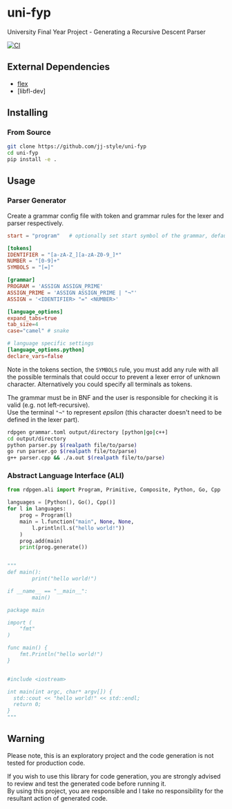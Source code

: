# uni-fyp
University Final Year Project - Generating a Recursive Descent Parser

[![CI](https://github.com/jj-style/uni-fyp/actions/workflows/ci.yml/badge.svg)](https://github.com/jj-style/uni-fyp/actions/workflows/ci.yml)

## External Dependencies
- [flex](https://github.com/westes/flex)
- [libfl-dev]

## Installing
### From Source
```bash
git clone https://github.com/jj-style/uni-fyp
cd uni-fyp
pip install -e .
```

## Usage
### Parser Generator
Create a grammar config file with token and grammar rules for the lexer and parser respectively.
```toml
start = "program"   # optionally set start symbol of the grammar, defaults to the first one under [tokens]

[tokens]
IDENTIFIER = "[a-zA-Z_][a-zA-Z0-9_]*"
NUMBER = "[0-9]+"
SYMBOLS = "[=]"

[grammar]
PROGRAM = 'ASSIGN ASSIGN_PRIME'
ASSIGN_PRIME = 'ASSIGN ASSIGN_PRIME | "¬"'
ASSIGN = '<IDENTIFIER> "=" <NUMBER>'

[language_options]
expand_tabs=true
tab_size=4
case="camel" # snake

# language specific settings
[language_options.python]
declare_vars=false
```
Note in the tokens section, the `SYMBOLS` rule, you must add any rule with all the possible terminals that could occur to prevent a lexer error of unknown character. Alternatively you could specify all terminals as tokens.  

The grammar must be in BNF and the user is responsible for checking it is valid (e.g. not left-recursive).  
Use the terminal `"¬"` to represent *epsilon* (this character doesn't need to be defined in the lexer part).

```bash
rdpgen grammar.toml output/directory [python|go|c++]
cd output/directory
python parser.py $(realpath file/to/parse)
go run parser.go $(realpath file/to/parse)
g++ parser.cpp && ./a.out $(realpath file/to/parse)
```

### Abstract Language Interface (ALI)
```python
from rdpgen.ali import Program, Primitive, Composite, Python, Go, Cpp

languages = [Python(), Go(), Cpp()]
for l in languages:
    prog = Program(l)
    main = l.function("main", None, None,
        l.println(l.s("hello world!"))
    )
    prog.add(main)
    print(prog.generate())


"""
def main():
        print("hello world!")

if __name__ == "__main__":
        main()

package main

import (
    "fmt"
)

func main() {
    fmt.Println("hello world!")
}


#include <iostream>

int main(int argc, char* argv[]) {
  std::cout << "hello world!" << std::endl;
  return 0;
}
"""
```

## Warning
Please note, this is an exploratory project and the code generation is not tested for production code.  
 
If you wish to use this library for code generation, you are strongly advised to review and test the generated code before running it.  
By using this project, you are responsible and I take no responsibility for the resultant action of generated code.